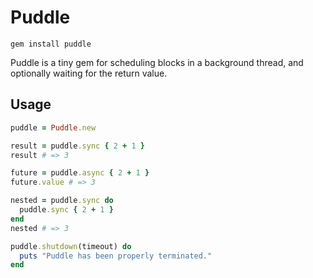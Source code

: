 # Puddle

```
gem install puddle
```

Puddle is a tiny gem for scheduling blocks in a background thread,
and optionally waiting for the return value.

## Usage

``` ruby
puddle = Puddle.new

result = puddle.sync { 2 + 1 }
result # => 3

future = puddle.async { 2 + 1 }
future.value # => 3

nested = puddle.sync do
  puddle.sync { 2 + 1 }
end
nested # => 3

puddle.shutdown(timeout) do
  puts "Puddle has been properly terminated."
end
```
